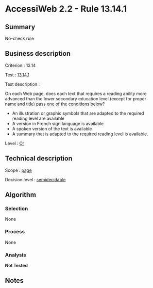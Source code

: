 # AccessiWeb 2.2 - Rule 13.14.1

## Summary

No-check rule

## Business description

Criterion : 13.14

Test : [13.14.1](http://www.accessiweb.org/index.php/accessiweb-22-english-version.html#test-13-14-1)

Test description :

On each Web page, does each text that requires a reading ability more
advanced than the lower secondary education level (except for proper
name and title) pass one of the conditions below?

-   An illustration or graphic symbols that are adapted to the required
    reading level are available
-   A version in French sign language is available
-   A spoken version of the text is available
-   A summary that is adapted to the required reading level is
    available.

Level : [Or](/en/category/rules-design/accessiweb-11/level/or)

## Technical description

Scope : [page](/en/category/rules-design/accessiweb-11/scope/page)

Decision level :
[semidecidable](/en/category/rules-design/accessiweb-11/decision-level/semidecidable)

## Algorithm

### Selection

None

### Process

None

### Analysis

**Not Tested**

## Notes


